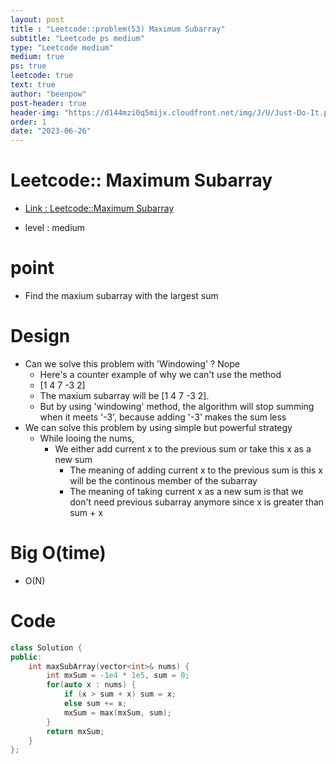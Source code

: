 ```yaml
---
layout: post
title : "Leetcode::problem(53) Maximum Subarray"
subtitle: "Leetcode ps medium"
type: "Leetcode medium"
medium: true
ps: true
leetcode: true
text: true
author: "beenpow"
post-header: true
header-img: "https://d144mzi0q5mijx.cloudfront.net/img/J/U/Just-Do-It.png"
order: 1
date: "2023-06-26"
---
```


# Leetcode:: Maximum Subarray
- [Link : Leetcode::Maximum Subarray](https://leetcode.com/problems/maximum-subarray/description/?envType=study-plan-v2&envId=apple-spring-23-high-frequency)

- level : medium

# point
- Find the maxium subarray with the largest sum

# Design
- Can we solve this problem with 'Windowing' ? Nope
  - Here's a counter example of why we can't use the method
  - [1 4 7 -3 2]
  - The maxium subarray will be [1 4 7 -3 2].
  - But by using 'windowing' method, the algorithm will stop summing when it meets '-3', because adding '-3' makes the sum less
- We can solve this problem by using simple but powerful strategy
  - While looing the nums,
    - We either add current x to the previous sum or take this x as a new sum
      - The meaning of adding current x to the previous sum is this x will be the continous member of the subarray
      - The meaning of taking current x as a new sum is that we don't need previous subarray anymore since x is greater than sum + x

# Big O(time)
- O(N)

# Code

```cpp
class Solution {
public:
    int maxSubArray(vector<int>& nums) {
        int mxSum = -1e4 * 1e5, sum = 0;
        for(auto x : nums) {
            if (x > sum + x) sum = x;
            else sum += x;
            mxSum = max(mxSum, sum);
        }
        return mxSum;
    }
};
```
